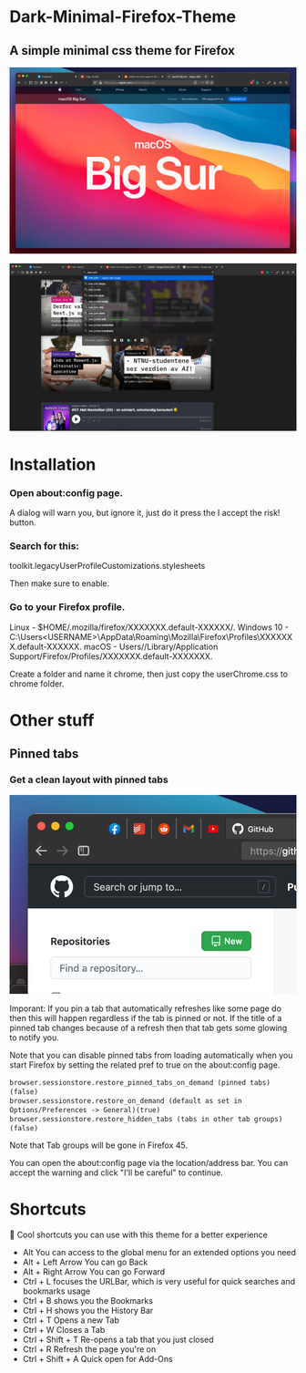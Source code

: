 # Dark-Minimal-Firefox-Theme
## A simple minimal css theme for Firefox

![](https://raw.githubusercontent.com/Stanlyn0/Dark-Minimal-Firefox-Theme/main/Images/Full.png)

![](https://raw.githubusercontent.com/Stanlyn0/Dark-Minimal-Firefox-Theme/main/Images/URL%20bar.png)


# Installation

### Open about:config page.

A dialog will warn you, but ignore it, just do it press the I accept the risk! button.

### Search for this:
toolkit.legacyUserProfileCustomizations.stylesheets


Then make sure to enable.

### Go to your Firefox profile.
Linux - $HOME/.mozilla/firefox/XXXXXXX.default-XXXXXX/.
Windows 10 - C:\Users\<USERNAME>\AppData\Roaming\Mozilla\Firefox\Profiles\XXXXXXX.default-XXXXXX.
macOS - Users/<USERNAME>/Library/Application Support/Firefox/Profiles/XXXXXXX.default-XXXXXXX.

Create a folder and name it chrome, then just copy the userChrome.css to chrome folder.

# Other stuff

## Pinned tabs

### Get a clean layout with pinned tabs 

![](https://raw.githubusercontent.com/Stanlyn0/Dark-Minimal-Firefox-Theme/main/Images/Pinned%20tabs.png)

Imporant:
If you pin a tab that automatically refreshes like some page do then this will happen regardless if the tab is pinned or not. If the title of a pinned tab changes because of a refresh then that tab gets some glowing to notify you.

Note that you can disable pinned tabs from loading automatically when you start Firefox by setting the related pref to true on the about:config page.

    browser.sessionstore.restore_pinned_tabs_on_demand (pinned tabs)(false)
    browser.sessionstore.restore_on_demand (default as set in Options/Preferences -> General)(true)
    browser.sessionstore.restore_hidden_tabs (tabs in other tab groups)(false) 

Note that Tab groups will be gone in Firefox 45.

You can open the about:config page via the location/address bar. You can accept the warning and click "I'll be careful" to continue. 

# Shortcuts

🤖 Cool shortcuts you can use with this theme for a better experience

* Alt You can access to the global menu for an extended options you need
* Alt + Left Arrow You can go Back
* Alt + Right Arrow You can go Forward
* Ctrl + L focuses the URLBar, which is very useful for quick searches and bookmarks usage
* Ctrl + B shows you the Bookmarks
* Ctrl + H shows you the History Bar
* Ctrl + T Opens a new Tab
* Ctrl + W Closes a Tab
* Ctrl + Shift + T Re-opens a tab that you just closed
* Ctrl + R Refresh the page you're on
* Ctrl + Shift + A Quick open for Add-Ons
